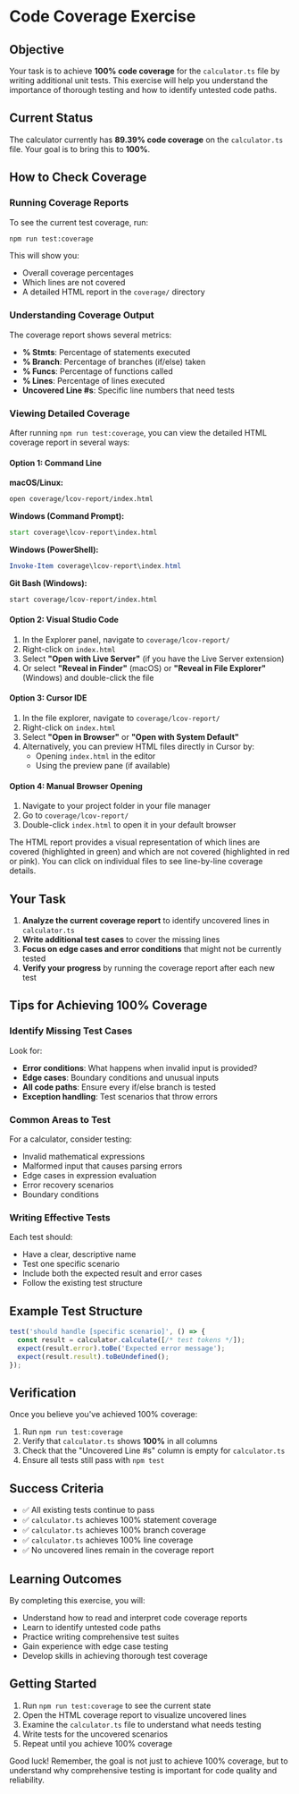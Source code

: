 # Code Coverage Exercise

## Objective

Your task is to achieve **100% code coverage** for the `calculator.ts` file by writing additional unit tests. This exercise will help you understand the importance of thorough testing and how to identify untested code paths.

## Current Status

The calculator currently has **89.39% code coverage** on the `calculator.ts` file. Your goal is to bring this to **100%**.

## How to Check Coverage

### Running Coverage Reports

To see the current test coverage, run:

```bash
npm run test:coverage
```

This will show you:
- Overall coverage percentages
- Which lines are not covered
- A detailed HTML report in the `coverage/` directory

### Understanding Coverage Output

The coverage report shows several metrics:
- **% Stmts**: Percentage of statements executed
- **% Branch**: Percentage of branches (if/else) taken
- **% Funcs**: Percentage of functions called
- **% Lines**: Percentage of lines executed
- **Uncovered Line #s**: Specific line numbers that need tests

### Viewing Detailed Coverage

After running `npm run test:coverage`, you can view the detailed HTML coverage report in several ways:

#### Option 1: Command Line
**macOS/Linux:**
```bash
open coverage/lcov-report/index.html
```

**Windows (Command Prompt):**
```cmd
start coverage\lcov-report\index.html
```

**Windows (PowerShell):**
```powershell
Invoke-Item coverage\lcov-report\index.html
```

**Git Bash (Windows):**
```bash
start coverage/lcov-report/index.html
```

#### Option 2: Visual Studio Code
1. In the Explorer panel, navigate to `coverage/lcov-report/`
2. Right-click on `index.html`
3. Select **"Open with Live Server"** (if you have the Live Server extension)
4. Or select **"Reveal in Finder"** (macOS) or **"Reveal in File Explorer"** (Windows) and double-click the file

#### Option 3: Cursor IDE
1. In the file explorer, navigate to `coverage/lcov-report/`
2. Right-click on `index.html`
3. Select **"Open in Browser"** or **"Open with System Default"**
4. Alternatively, you can preview HTML files directly in Cursor by:
   - Opening `index.html` in the editor
   - Using the preview pane (if available)

#### Option 4: Manual Browser Opening
1. Navigate to your project folder in your file manager
2. Go to `coverage/lcov-report/`
3. Double-click `index.html` to open it in your default browser

The HTML report provides a visual representation of which lines are covered (highlighted in green) and which are not covered (highlighted in red or pink). You can click on individual files to see line-by-line coverage details.

## Your Task

1. **Analyze the current coverage report** to identify uncovered lines in `calculator.ts`
2. **Write additional test cases** to cover the missing lines
3. **Focus on edge cases and error conditions** that might not be currently tested
4. **Verify your progress** by running the coverage report after each new test

## Tips for Achieving 100% Coverage

### Identify Missing Test Cases

Look for:
- **Error conditions**: What happens when invalid input is provided?
- **Edge cases**: Boundary conditions and unusual inputs
- **All code paths**: Ensure every if/else branch is tested
- **Exception handling**: Test scenarios that throw errors

### Common Areas to Test

For a calculator, consider testing:
- Invalid mathematical expressions
- Malformed input that causes parsing errors
- Edge cases in expression evaluation
- Error recovery scenarios
- Boundary conditions

### Writing Effective Tests

Each test should:
- Have a clear, descriptive name
- Test one specific scenario
- Include both the expected result and error cases
- Follow the existing test structure

## Example Test Structure

```typescript
test('should handle [specific scenario]', () => {
  const result = calculator.calculate([/* test tokens */]);
  expect(result.error).toBe('Expected error message');
  expect(result.result).toBeUndefined();
});
```

## Verification

Once you believe you've achieved 100% coverage:

1. Run `npm run test:coverage`
2. Verify that `calculator.ts` shows **100%** in all columns
3. Check that the "Uncovered Line #s" column is empty for `calculator.ts`
4. Ensure all tests still pass with `npm test`

## Success Criteria

- ✅ All existing tests continue to pass
- ✅ `calculator.ts` achieves 100% statement coverage
- ✅ `calculator.ts` achieves 100% branch coverage
- ✅ `calculator.ts` achieves 100% line coverage
- ✅ No uncovered lines remain in the coverage report

## Learning Outcomes

By completing this exercise, you will:
- Understand how to read and interpret code coverage reports
- Learn to identify untested code paths
- Practice writing comprehensive test suites
- Gain experience with edge case testing
- Develop skills in achieving thorough test coverage

## Getting Started

1. Run `npm run test:coverage` to see the current state
2. Open the HTML coverage report to visualize uncovered lines
3. Examine the `calculator.ts` file to understand what needs testing
4. Write tests for the uncovered scenarios
5. Repeat until you achieve 100% coverage

Good luck! Remember, the goal is not just to achieve 100% coverage, but to understand why comprehensive testing is important for code quality and reliability.
